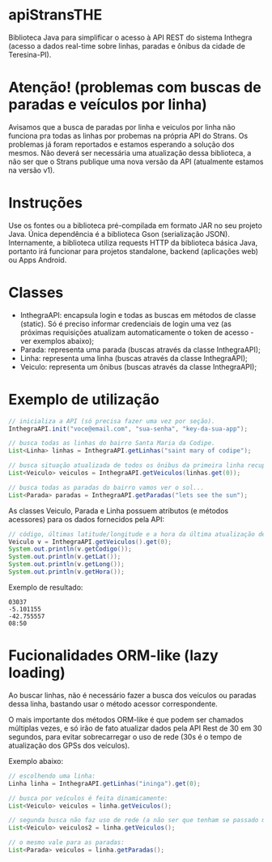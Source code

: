# apiStransTHE

Biblioteca Java para simplificar o acesso à API REST do sistema Inthegra (acesso a dados real-time sobre linhas, paradas e ônibus da cidade de Teresina-PI).

# Atenção! (problemas com buscas de paradas e veículos por linha)

Avisamos que a busca de paradas por linha e veiculos por linha não funciona pra todas as linhas por probemas na própria API do Strans. Os problemas já foram reportados e estamos esperando a solução dos mesmos. Não deverá ser necessária uma atualização dessa biblioteca, a não ser que o Strans publique uma nova versão da API (atualmente estamos na versão v1).

# Instruções

Use os fontes ou a biblioteca pré-compilada em formato JAR no seu projeto Java. Única dependência é a biblioteca Gson (serialização JSON). Internamente, a biblioteca utiliza requests HTTP da biblioteca básica Java, portanto irá funcionar para projetos standalone, backend (aplicações web) ou Apps Android.

# Classes

- InthegraAPI: encapsula login e todas as buscas em métodos de classe (static). Só é preciso informar credenciais de login uma vez (as próximas requisições atualizam automaticamente o token de acesso - ver exemplos abaixo);
- Parada: representa uma parada (buscas através da classe InthegraAPI);
- Linha: representa uma linha (buscas através da classe InthegraAPI);
- Veiculo: representa um ônibus (buscas através da classe InthegraAPI);

# Exemplo de utilização
```java
// inicializa a API (só precisa fazer uma vez por seção).  
InthegraAPI.init("voce@email.com", "sua-senha", "key-da-sua-app");

// busca todas as linhas do bairro Santa Maria da Codipe.  
List<Linha> linhas = InthegraAPI.getLinhas("saint mary of codipe");

// busca situação atualizada de todos os ônibus da primeira linha recuperada acima.  
List<Veiculo> veiculos = InthegraAPI.getVeiculos(linhas.get(0)); 

// busca todas as paradas do bairro vamos ver o sol...
List<Parada> paradas = InthegraAPI.getParadas("lets see the sun");
```

As classes Veiculo, Parada e Linha possuem atributos (e métodos acessores) para os dados fornecidos pela API:

```java
// código, últimas latitude/longitude e a hora da última atualização de um veículo.
Veiculo v = InthegraAPI.getVeiculos().get(0);
System.out.println(v.getCodigo());
System.out.println(v.getLat());
System.out.println(v.getLong());
System.out.println(v.getHora());
```
Exemplo de resultado:

```
03037
-5.101155
-42.755557
08:50
```
# Fucionalidades ORM-like (lazy loading)

Ao buscar linhas, não é necessário fazer a busca dos veículos ou paradas dessa linha, bastando usar o método acessor correspondente. 

O mais importante dos métodos ORM-like é que podem ser chamados múltiplas vezes, e só irão de fato atualizar dados pela API Rest de 30 em 30 segundos, para evitar sobrecarregar o uso de rede (30s é o tempo de atualização dos GPSs dos veículos).

Exemplo abaixo:

```java
// escolhendo uma linha:
Linha linha = InthegraAPI.getLinhas("ininga").get(0);

// busca por veículos é feita dinamicamente:
List<Veiculo> veiculos = linha.getVeiculos();

// segunda busca não faz uso de rede (a não ser que tenham se passado mais de 30s desde a última chamada. 
List<Veiculo> veiculos2 = linha.getVeiculos(); 

// o mesmo vale para as paradas:
List<Parada> veiculos = linha.getParadas(); 
```